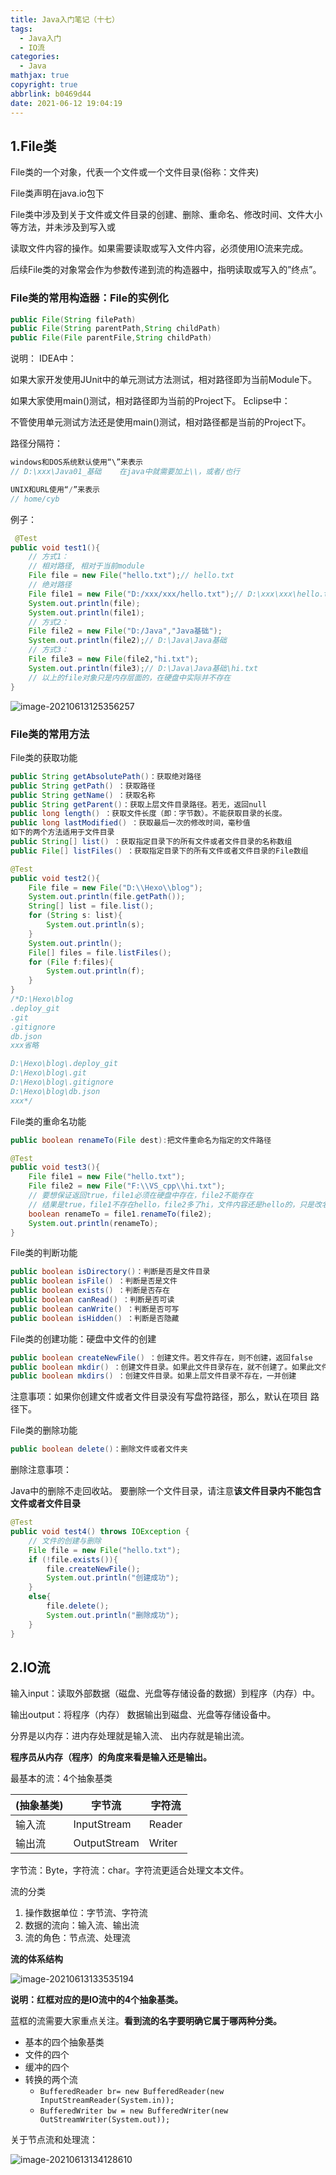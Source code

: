 ```yaml
---
title: Java入门笔记（十七）
tags:
  - Java入门
  - IO流
categories:
  - Java
mathjax: true
copyright: true
abbrlink: b0469d44
date: 2021-06-12 19:04:19
---
```


## 1.File类

File类的一个对象，代表一个文件或一个文件目录(俗称：文件夹)

File类声明在java.io包下

File类中涉及到关于文件或文件目录的创建、删除、重命名、修改时间、文件大小等方法，并未涉及到写入或

读取文件内容的操作。如果需要读取或写入文件内容，必须使用IO流来完成。

后续File类的对象常会作为参数传递到流的构造器中，指明读取或写入的”终点”。

<!--more-->

### File类的常用构造器：File的实例化

```Java
public File(String filePath)
public File(String parentPath,String childPath)
public File(File parentFile,String childPath)
```

说明：
	IDEA中：

如果大家开发使用JUnit中的单元测试方法测试，相对路径即为当前Module下。

如果大家使用main()测试，相对路径即为当前的Project下。
	Eclipse中：

不管使用单元测试方法还是使用main()测试，相对路径都是当前的Project下。

路径分隔符：

```Java
windows和DOS系统默认使用“\”来表示
// D:\xxx\Java01_基础    在java中就需要加上\\，或者/也行

UNIX和URL使用“/”来表示
// home/cyb
```

例子：

```Java
 @Test
public void test1(){
    // 方式1：
    // 相对路径, 相对于当前module
    File file = new File("hello.txt");// hello.txt
    // 绝对路径
    File file1 = new File("D:/xxx/xxx/hello.txt");// D:\xxx\xxx\hello.txt
    System.out.println(file);
    System.out.println(file1);
    // 方式2：
    File file2 = new File("D:/Java","Java基础");
    System.out.println(file2);// D:\Java\Java基础
    // 方式3：
    File file3 = new File(file2,"hi.txt");
    System.out.println(file3);// D:\Java\Java基础\hi.txt
    // 以上的file对象只是内存层面的，在硬盘中实际并不存在
}
```

![image-20210613125356257](Java入门笔记（十七）/image-20210613125356257.png)

### File类的常用方法

File类的获取功能

```java
public String getAbsolutePath()：获取绝对路径
public String getPath() ：获取路径
public String getName() ：获取名称
public String getParent()：获取上层文件目录路径。若无，返回null
public long length() ：获取文件长度（即：字节数）。不能获取目录的长度。
public long lastModified() ：获取最后一次的修改时间，毫秒值
如下的两个方法适用于文件目录
public String[] list() ：获取指定目录下的所有文件或者文件目录的名称数组
public File[] listFiles() ：获取指定目录下的所有文件或者文件目录的File数组
```

```java
@Test
public void test2(){
    File file = new File("D:\\Hexo\\blog");
    System.out.println(file.getPath());
    String[] list = file.list();
    for (String s: list){
        System.out.println(s);
    }
    System.out.println();
    File[] files = file.listFiles();
    for (File f:files){
        System.out.println(f);
    }
}
/*D:\Hexo\blog
.deploy_git
.git
.gitignore
db.json
xxx省略

D:\Hexo\blog\.deploy_git
D:\Hexo\blog\.git
D:\Hexo\blog\.gitignore
D:\Hexo\blog\db.json
xxx*/
```

File类的重命名功能

```java
public boolean renameTo(File dest):把文件重命名为指定的文件路径
```

```java
@Test
public void test3(){
    File file1 = new File("hello.txt");
    File file2 = new File("F:\\VS_cpp\\hi.txt");
    // 要想保证返回true，file1必须在硬盘中存在，file2不能存在
    // 结果是true，file1不存在hello，file2多了hi，文件内容还是hello的，只是改名了
    boolean renameTo = file1.renameTo(file2);
    System.out.println(renameTo);
}
```

File类的判断功能

```java
public boolean isDirectory()：判断是否是文件目录
public boolean isFile() ：判断是否是文件
public boolean exists() ：判断是否存在
public boolean canRead() ：判断是否可读
public boolean canWrite() ：判断是否可写
public boolean isHidden() ：判断是否隐藏
```

File类的创建功能：硬盘中文件的创建

```Java
public boolean createNewFile() ：创建文件。若文件存在，则不创建，返回false
public boolean mkdir() ：创建文件目录。如果此文件目录存在，就不创建了。如果此文件目录的上层目录不存在，也不创建。
public boolean mkdirs() ：创建文件目录。如果上层文件目录不存在，一并创建
```

注意事项：如果你创建文件或者文件目录没有写盘符路径，那么，默认在项目 路径下。

File类的删除功能

```java
public boolean delete()：删除文件或者文件夹
```

删除注意事项：

Java中的删除不走回收站。 要删除一个文件目录，请注意**该文件目录内不能包含文件或者文件目录**

```java
@Test
public void test4() throws IOException {
    // 文件的创建与删除
    File file = new File("hello.txt");
    if (!file.exists()){
        file.createNewFile();
        System.out.println("创建成功");
    }
    else{
        file.delete();
        System.out.println("删除成功");
    }
}
```

## 2.IO流

输入input：读取外部数据（磁盘、光盘等存储设备的数据）到程序（内存）中。

输出output：将程序（内存） 数据输出到磁盘、光盘等存储设备中。

分界是以内存：进内存处理就是输入流、 出内存就是输出流。

**程序员从内存（程序）的角度来看是输入还是输出。**

最基本的流：4个抽象基类

| (抽象基类) | 字节流       | 字符流 |
| ---------- | ------------ | ------ |
| 输入流     | InputStream  | Reader |
| 输出流     | OutputStream | Writer |

字节流：Byte，字符流：char。字符流更适合处理文本文件。

流的分类

1. 操作数据单位：字节流、字符流
2. 数据的流向：输入流、输出流
3. 流的角色：节点流、处理流

**流的体系结构**

![image-20210613133535194](Java入门笔记（十七）/image-20210613133535194.png)

**说明：红框对应的是IO流中的4个抽象基类。**

蓝框的流需要大家重点关注。**看到流的名字要明确它属于哪两种分类。**

- 基本的四个抽象基类
- 文件的四个
- 缓冲的四个
- 转换的两个流
    - `BufferedReader br= new BufferedReader(new InputStreamReader(System.in));`
    - `BufferedWriter bw = new BufferedWriter(new OutStreamWriter(System.out));`

关于节点流和处理流：

![image-20210613134128610](Java入门笔记（十七）/image-20210613134128610.png)